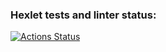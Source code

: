 ### Hexlet tests and linter status:
[![Actions Status](https://github.com/Shawn4easy/devops-for-programmers-project-lvl1/workflows/hexlet-check/badge.svg)](https://github.com/Shawn4easy/devops-for-programmers-project-lvl1/actions)